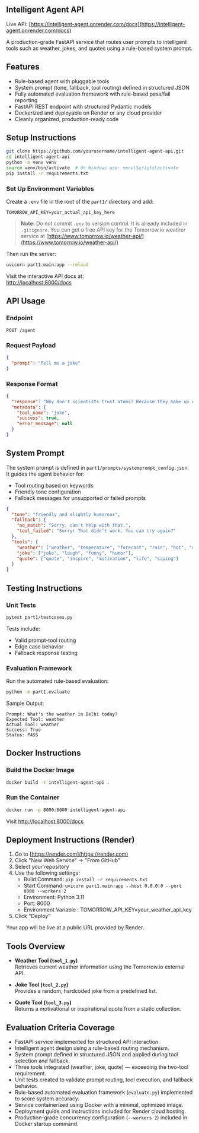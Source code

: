 ## Intelligent Agent API

Live API: [https://intelligent-agent.onrender.com/docs](https://intelligent-agent.onrender.com/docs)

A production-grade FastAPI service that routes user prompts to intelligent tools such as weather, jokes, and quotes using a rule-based system prompt.

## Features

- Rule-based agent with pluggable tools
- System prompt (tone, fallback, tool routing) defined in structured JSON
- Fully automated evaluation framework with rule-based pass/fail reporting
- FastAPI REST endpoint with structured Pydantic models
- Dockerized and deployable on Render or any cloud provider
- Cleanly organized, production-ready code

## Setup Instructions

```bash
git clone https://github.com/yourusername/intelligent-agent-api.git
cd intelligent-agent-api
python -m venv venv
source venv/bin/activate  # On Windows use: venv\Scripts\activate
pip install -r requirements.txt
```

### Set Up Environment Variables

Create a `.env` file in the root of the `part1/` directory and add:
```
TOMORROW_API_KEY=your_actual_api_key_here
```

> **Note:** Do not commit `.env` to version control. It is already included in `.gitignore`.
> You can get a free API key for the Tomorrow.io weather service at [https://www.tomorrow.io/weather-api/](https://www.tomorrow.io/weather-api/)

Then run the server:

```bash
uvicorn part1.main:app --reload
```

Visit the interactive API docs at:  
[http://localhost:8000/docs](http://localhost:8000/docs)

## API Usage

### Endpoint

```
POST /agent
```

### Request Payload

```json
{
  "prompt": "Tell me a joke"
}
```

### Response Format

```json
{
  "response": "Why don't scientists trust atoms? Because they make up everything!",
  "metadata": {
    "tool_name": "joke",
    "success": true,
    "error_message": null
  }
}
```

## System Prompt

The system prompt is defined in `part1/prompts/systemprompt_config.json`. It guides the agent behavior for:

- Tool routing based on keywords
- Friendly tone configuration
- Fallback messages for unsupported or failed prompts

```json
{
  "tone": "friendly and slightly humorous",
  "fallback": {
    "no_match": "Sorry, can't help with that.",
    "tool_failed": "Sorry! That didn’t work. You can try again?"
  },
  "tools": {
    "weather": ["weather", "temperature", "forecast", "rain", "hot", "cold"],
    "joke": ["joke", "laugh", "funny", "humor"],
    "quote": ["quote", "inspire", "motivation", "life", "saying"]
  }
}
```

## Testing Instructions

### Unit Tests

```bash
pytest part1/testcases.py
```

Tests include:
- Valid prompt-tool routing
- Edge case behavior
- Fallback response testing

### Evaluation Framework

Run the automated rule-based evaluation:

```bash
python -m part1.evaluate
```

Sample Output:

```
Prompt: What's the weather in Delhi today?
Expected Tool: weather
Actual Tool: weather
Success: True
Status: PASS
```

## Docker Instructions

### Build the Docker Image

```bash
docker build -t intelligent-agent-api .
```

### Run the Container

```bash
docker run -p 8000:8000 intelligent-agent-api
```

Visit [http://localhost:8000/docs](http://localhost:8000/docs)

## Deployment Instructions (Render)

1. Go to [https://render.com](https://render.com)
2. Click "New Web Service" → "From GitHub"
3. Select your repository
4. Use the following settings:
   - Build Command: `pip install -r requirements.txt`
   - Start Command: `uvicorn part1.main:app --host 0.0.0.0 --port 8000 --workers 2`
   - Environment: Python 3.11
   - Port: 8000
   - Environment Variable : TOMORROW_API_KEY=your_weather_api_key
5. Click "Deploy"

Your app will be live at a public URL provided by Render.

## Tools Overview

- **Weather Tool (`tool_1.py`)**  
  Retrieves current weather information using the Tomorrow.io external API.

- **Joke Tool (`tool_2.py`)**  
  Provides a random, hardcoded joke from a predefined list.

- **Quote Tool (`tool_3.py`)**  
  Returns a motivational or inspirational quote from a static collection.

## Evaluation Criteria Coverage

-  FastAPI service implemented for structured API interaction.
-  Intelligent agent design using a rule-based routing mechanism.
-  System prompt defined in structured JSON and applied during tool selection and fallback.
-  Three tools integrated (weather, joke, quote) — exceeding the two-tool requirement.
-  Unit tests created to validate prompt routing, tool execution, and fallback behavior.
-  Rule-based automated evaluation framework (`evaluate.py`) implemented to score system accuracy.
-  Service containerized using Docker with a minimal, optimized image.
-  Deployment guide and instructions included for Render cloud hosting.
-  Production-grade concurrency configuration (`--workers 2`) included in Docker startup command.
